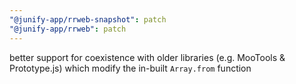 ```yaml
---
"@junify-app/rrweb-snapshot": patch
"@junify-app/rrweb": patch
---
```


better support for coexistence with older libraries (e.g. MooTools & Prototype.js) which modify the in-built `Array.from` function
